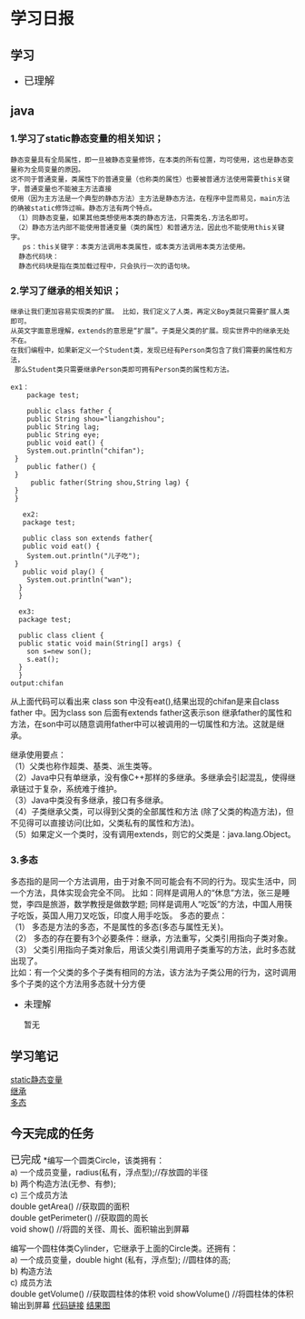 # 学习日报

## 学习

* <font size=4>已理解</font>
 ##  java  
### 1.学习了static静态变量的相关知识；  
    静态变量具有全局属性，即一旦被静态变量修饰，在本类的所有位置，均可使用，这也是静态变量称为全局变量的原因。  
    这不同于普通变量，类属性下的普通变量（也称类的属性）也要被普通方法使用需要this关键字，普通变量也不能被主方法直接  
    使用（因为主方法是一个典型的静态方法）主方法是静态方法，在程序中显而易见，main方法的确被static修饰过嘛。静态方法有两个特点。    
     （1）同静态变量，如果其他类想使用本类的静态方法，只需类名.方法名即可。    
     （2）静态方法内部不能使用普通变量（类的属性）和普通方法，因此也不能使用this关键字。     
       ps：this关键字：本类方法调用本类属性，或本类方法调用本类方法使用。    
      静态代码块：
      静态代码块是指在类加载过程中，只会执行一次的语句块。  
### 2.学习了继承的相关知识；  
    继承让我们更加容易实现类的扩展。 比如，我们定义了人类，再定义Boy类就只需要扩展人类即可。  
    从英文字面意思理解，extends的意思是“扩展”。子类是父类的扩展。现实世界中的继承无处不在。  
    在我们编程中，如果新定义一个Student类，发现已经有Person类包含了我们需要的属性和方法，
     那么Student类只需要继承Person类即可拥有Person类的属性和方法。
```
ex1：  
    package test;  

    public class father {  
    public String shou="liangzhishou";  
    public String lag;  
    public String eye;  
    public void eat() {  
	System.out.println("chifan");  
 }  
    public father() {	  
 }  
     public father(String shou,String lag) {  	
 }  
 } 
```
```
   ex2:  
   package test;

   public class son extends father{  
   public void eat() {  
	System.out.println("儿子吃");  
 }  
   public void play() {  
	System.out.println("wan");  
  }  
  }  
```
```
  ex3:  
  package test;

  public class client {  
  public static void main(String[] args) {  
	son s=new son();  
	s.eat();    
  }  
  }  
output:chifan  
```
从上面代码可以看出来 class son 中没有eat(),结果出现的chifan是来自class father 中。因为class son 后面有extends father这表示son 继承father的属性和方法，在son中可以随意调用father中可以被调用的一切属性和方法。这就是继承。

 继承使用要点：   
（1）父类也称作超类、基类、派生类等。  
（2）Java中只有单继承，没有像C++那样的多继承。多继承会引起混乱，使得继承链过于复杂，系统难于维护。  
（3）Java中类没有多继承，接口有多继承。  
（4）子类继承父类，可以得到父类的全部属性和方法 (除了父类的构造方法)，但不见得可以直接访问(比如，父类私有的属性和方法)。  
（5）如果定义一个类时，没有调用extends，则它的父类是：java.lang.Object。

### 3.多态
多态指的是同一个方法调用，由于对象不同可能会有不同的行为。现实生活中，同一个方法，具体实现会完全不同。 比如：同样是调用人的“休息”方法，张三是睡觉，李四是旅游，数学教授是做数学题; 同样是调用人“吃饭”的方法，中国人用筷子吃饭，英国人用刀叉吃饭，印度人用手吃饭。
多态的要点：  
（1） 多态是方法的多态，不是属性的多态(多态与属性无关)。  
（2） 多态的存在要有3个必要条件：继承，方法重写，父类引用指向子类对象。  
（3） 父类引用指向子类对象后，用该父类引用调用子类重写的方法，此时多态就出现了。  
比如：有一个父类的多个子类有相同的方法，该方法为子类公用的行为，这时调用多个子类的这个方法用多态就十分方便



* <font size=3.5>未理解</font>

    暂无

## 学习笔记
[static静态变量](https://www.jianshu.com/p/aeb20e728b84)     
[继承](https://www.jianshu.com/p/c131ddee311e)  
[多态](https://www.jianshu.com/p/5693b91fa733)



## 今天完成的任务

<font size=4>已完成</font>
*编写一个圆类Circle，该类拥有：  
a) 一个成员变量，radius(私有，浮点型);//存放圆的半径  
b) 两个构造方法(无参、有参);  
c) 三个成员方法  
double getArea() //获取圆的面积  
double getPerimeter() //获取圆的周长  
void show() //将圆的关径、周长、面积输出到屏幕

编写一个圆柱体类Cylinder，它继承于上面的Circle类。还拥有：    
a) 一个成员变量，double hight (私有，浮点型); //圆柱体的高;  
b) 构造方法  
c) 成员方法  
double getVolume() //获取圆柱体的体积
void showVolume() //将圆柱体的体积输出到屏幕
[代码链接](https://github.com/zhaoanxiang/summertraing/tree/master/0731)
[结果图](https://github.com/zhaoanxiang/summertraing/blob/master/0731/java.png)
